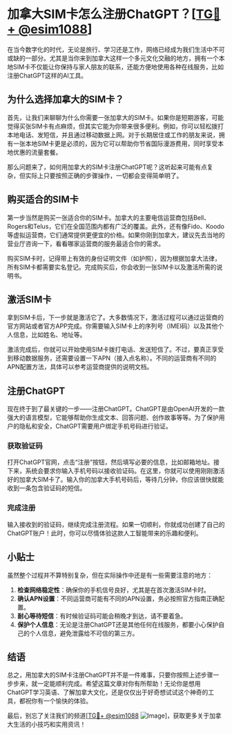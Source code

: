 # 加拿大SIM卡怎么注册ChatGPT？[[TG💪+ @esim1088](https://t.me/s/esim1088)]

在当今数字化的时代，无论是旅行、学习还是工作，网络已经成为我们生活中不可或缺的一部分。尤其是当你来到加拿大这样一个多元文化交融的地方，拥有一个本地SIM卡不仅能让你保持与家人朋友的联系，还能方便地使用各种在线服务，比如注册ChatGPT这样的AI工具。

## 为什么选择加拿大的SIM卡？

首先，让我们来聊聊为什么你需要一张加拿大的SIM卡。如果你是短期游客，可能觉得买张SIM卡有点麻烦，但其实它能为你带来很多便利。例如，你可以轻松拨打本地电话、发短信，并且通过移动数据上网。对于长期居住或工作的朋友来说，拥有一张本地SIM卡更是必须的，因为它可以帮助你节省国际漫游费用，同时享受本地优惠的流量套餐。

那么问题来了，如何用加拿大的SIM卡注册ChatGPT呢？这听起来可能有点复杂，但实际上只要按照正确的步骤操作，一切都会变得简单明了。

## 购买适合的SIM卡

第一步当然是购买一张适合你的SIM卡。加拿大的主要电信运营商包括Bell、Rogers和Telus，它们在全国范围内都有广泛的覆盖。此外，还有像Fido、Koodo等虚拟运营商，它们通常提供更便宜的价格。如果你刚到加拿大，建议先去当地的营业厅咨询一下，看看哪家运营商的服务最适合你的需求。

购买SIM卡时，记得带上有效的身份证明文件（如护照），因为根据加拿大法律，所有SIM卡都需要实名登记。完成购买后，你会收到一张SIM卡以及激活所需的说明书。

## 激活SIM卡

拿到SIM卡后，下一步就是激活它了。大多数情况下，激活过程可以通过运营商的官方网站或者官方APP完成。你需要输入SIM卡上的序列号（IMEI码）以及其他个人信息，比如姓名、地址等。

激活完成后，你就可以开始使用SIM卡拨打电话、发送短信了。不过，要真正享受到移动数据服务，还需要设置一下APN（接入点名称）。不同的运营商有不同的APN配置方法，具体可以参考运营商提供的说明文档。

## 注册ChatGPT

现在终于到了最关键的一步——注册ChatGPT。ChatGPT是由OpenAI开发的一款强大的语言模型，它能够帮助你生成文本、回答问题、创作故事等等。为了保护用户的隐私和安全，ChatGPT需要用户绑定手机号码进行验证。

### 获取验证码

打开ChatGPT官网，点击“注册”按钮，然后填写必要的信息，比如邮箱地址。接下来，系统会要求你输入手机号码以接收验证码。在这里，你就可以使用刚刚激活好的加拿大SIM卡了。输入你的加拿大手机号码后，等待几分钟，你应该很快就能收到一条包含验证码的短信。

### 完成注册

输入接收到的验证码，继续完成注册流程。如果一切顺利，你就成功创建了自己的ChatGPT账户！此时，你可以尽情体验这款人工智能带来的乐趣和便利。

## 小贴士

虽然整个过程并不算特别复杂，但在实际操作中还是有一些需要注意的地方：

1. **检查网络稳定性**：确保你的手机信号良好，尤其是在首次激活SIM卡时。
2. **确认APN设置**：不同运营商可能有不同的APN设置，务必按照官方指南正确配置。
3. **耐心等待短信**：有时候验证码可能会稍晚才到达，请不要着急。
4. **保护个人信息**：无论是注册ChatGPT还是其他任何在线服务，都要小心保护自己的个人信息，避免泄露给不可信的第三方。

## 结语

总之，用加拿大的SIM卡注册ChatGPT并不是一件难事，只要你按照上述步骤一步步来，就一定能顺利完成。希望这篇文章对你有所帮助！无论你是想用ChatGPT学习英语、了解加拿大文化，还是仅仅出于好奇想试试这个神奇的工具，都祝你有一个愉快的体验。

最后，别忘了关注我们的频道[[TG💪+ @esim1088](https://t.me/s/esim1088) ![Image](https://i.postimg.cc/4NQfJmqS/Snipaste-2025-05-13-00-14-12.png)]，获取更多关于加拿大生活的小技巧和实用资讯！